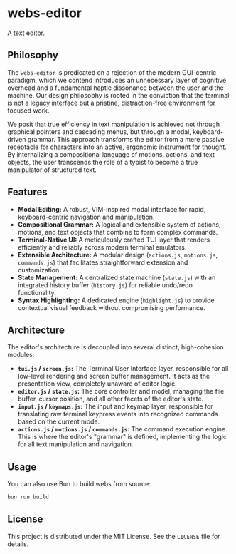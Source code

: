 # webs-editor

A text editor.

## Philosophy

The `webs-editor` is predicated on a rejection of the modern GUI-centric paradigm, which we contend introduces an unnecessary layer of cognitive overhead and a fundamental haptic dissonance between the user and the machine. Our design philosophy is rooted in the conviction that the terminal is not a legacy interface but a pristine, distraction-free environment for focused work.

We posit that true efficiency in text manipulation is achieved not through graphical pointers and cascading menus, but through a modal, keyboard-driven grammar. This approach transforms the editor from a mere passive receptacle for characters into an active, ergonomic instrument for thought. By internalizing a compositional language of motions, actions, and text objects, the user transcends the role of a typist to become a true manipulator of structured text.

## Features

- **Modal Editing:** A robust, VIM-inspired modal interface for rapid, keyboard-centric navigation and manipulation.
- **Compositional Grammar:** A logical and extensible system of actions, motions, and text objects that combine to form complex commands.
- **Terminal-Native UI:** A meticulously crafted TUI layer that renders efficiently and reliably across modern terminal emulators.
- **Extensible Architecture:** A modular design (`actions.js`, `motions.js`, `commands.js`) that facilitates straightforward extension and customization.
- **State Management:** A centralized state machine (`state.js`) with an integrated history buffer (`history.js`) for reliable undo/redo functionality.
- **Syntax Highlighting:** A dedicated engine (`highlight.js`) to provide contextual visual feedback without compromising performance.

## Architecture

The editor's architecture is decoupled into several distinct, high-cohesion modules:

- **`tui.js` / `screen.js`:** The Terminal User Interface layer, responsible for all low-level rendering and screen buffer management. It acts as the presentation view, completely unaware of editor logic.
- **`editor.js` / `state.js`:** The core controller and model, managing the file buffer, cursor position, and all other facets of the editor's state.
- **`input.js` / `keymaps.js`:** The input and keymap layer, responsible for translating raw terminal keypress events into recognized commands based on the current mode.
- **`actions.js` / `motions.js` / `commands.js`:** The command execution engine. This is where the editor's "grammar" is defined, implementing the logic for all text manipulation and navigation.

## Usage

You can also use Bun to build webs from source:

```bash
bun run build

```

## License

This project is distributed under the MIT License. See the `LICENSE` file for details.
